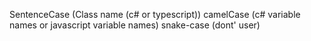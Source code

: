 SentenceCase (Class name (c# or typescript))
camelCase (c# variable names or javascript variable names)
snake-case (dont' user)

